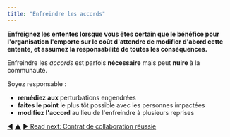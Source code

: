 ```yaml
---
title: "Enfreindre les accords"
---
```



<strong>Enfreignez les ententes lorsque vous êtes certain que le bénéfice pour l'organisation l'emporte sur le coût d'attendre de modifier d'abord cette entente, et assumez la responsabilité de toutes les conséquences.</strong>

Enfreindre les <dfn data-info="Accord: Une ligne directrice, un processus ou protocole établi de le but de guider le flux de valeur.">accords</dfn> est parfois **nécessaire** mais peut **nuire** à la communauté.

Soyez responsable :

- **remédiez aux** perturbations engendrées
- **faites le point** le plus tôt possible avec les personnes impactées
- **modifiez l'accord** au lieu de l'enfreindre à plusieurs reprises

<div class="bottom-nav">
<a href="governance-facilitator.html" title="Back to: Facilitateur de la gouvernance">◀</a> <a href="enablers-of-collaboration.html" title="Up: Catalyser la collaboration">▲</a> <a href="contract-for-successful-collaboration.html" title="">▶ Read next: Contrat de collaboration réussie</a>
</div>


<script type="text/javascript">
Mousetrap.bind('g n', function() {
    window.location.href = 'contract-for-successful-collaboration.html';
    return false;
});
</script>

